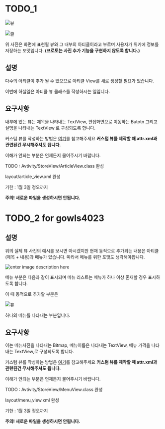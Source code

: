 # TODO_1
![뷰](https://lh3.googleusercontent.com/XTxNCHCLnIuSCtHdWSabSdS9E6nt6462wd5PYZEFUzW_94tOK8qiP9Nvt-HOcwW2-jT3trKSxoEf)

![클](https://lh3.googleusercontent.com/RwFHZcMWUenoXBmW0AUPC1KcT8WsiC3nI5XRqLJGO1hr2g3ysB4-ZXGOQATmj77QpJSHSLV5qaWk "아티")

위 사진은 화면에 표현될 뷰와 그 내부의 아티클이라고 부르며 사용자가
위키에 정보를 저장하는 포맷입니다.
**(프로토는 사진 추가 기능을 구현하지 않도록 합니다.)**
## 설명
다수의 아티클이 추가 될 수 있으므로 아티클 View를 새로 생성할 필요가 있습니다.

이번에 하실일은 아티클 뷰 클래스를 작성하시는 일입니다.

## 요구사항
내부에 있는 뷰는 제목을 나타내는 TextView,
편집화면으로 이동하는 Butotn
그리고 설명을 나타내는 TextView 로 구성되도록 합니다.


커스텀 뷰를 작성하는 방법은 [여기](http://gun0912.tistory.com/38)를 참고해주세요
**커스텀 뷰를 제작할 때 attr.xml과 관련된건 무시해주셔도 됩니다.**

이해가 안되는 부분은 언제든지 물어주시기 바랍니다.

TODO :
Avtivity/StoreView/ArticleView.class 완성

layout/article_view.xml 완성

기한 : 1월 3일 정오까지

**주의! 새로운 파일을 생성하시면 안됩니다.**

# TODO_2 for gowls4023
## 설명
위의 실제 뷰 사진의 예시를 보시면 아시겠지만 현재 동적으로 추가되는 내용은 아티클(제목 + 내용)과 메뉴가 있습니다.
따라서 메뉴를 위한 포맷도 생각해야합니다.

![enter image description here](https://lh3.googleusercontent.com/lRO84sZOuLTy7K1-SuAK15tET052L2-s_ee6jDgTrRKg-5TtGnVO_cBLRbK2oKyFLKFMFWNYn2JS "메뉴 리스트")

메뉴 부분은 다음과 같이 표시되며 메뉴 리스트는 메뉴가 하나 이상 존재할 경우 표시하도록 합니다.

이 때 동적으로 추가할 부분은

![뷰](https://lh3.googleusercontent.com/LYS8cnEJmjyb2rGMw7EVQeloY28Vf5s9VBeJlsbVGnuF8eopXYf4k5YHIH-Z4FRUDx5Sx10zlQiN "메뉴")

하나의 메뉴를 나타내는 부분입니다.

## 요구사항
이는
메뉴사진을 나타내는 Bitmap,
메뉴이름은 나타내는 TextView,
메뉴 가격을 나타내는 TextView,로 구성되도록 합니다.

커스텀 뷰를 작성하는 방법은 [여기](http://gun0912.tistory.com/38)를 참고해주세요
**커스텀 뷰를 제작할 때 attr.xml과 관련된건 무시해주셔도 됩니다.**

이해가 안되는 부분은 언제든지 물어주시기 바랍니다.

TODO :
Avtivity/StoreView/MenuView.class 완성

layout/menu_view.xml 완성

기한 : 1월 3일 정오까지

**주의! 새로운 파일을 생성하시면 안됩니다.**